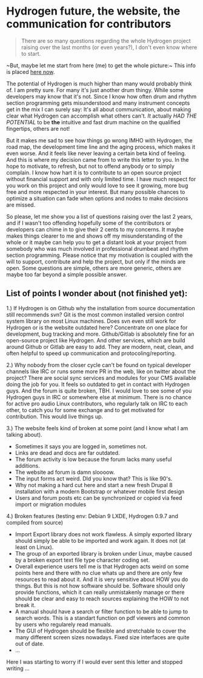 # Hydrogen future, the website, the communication for contributors

> There are so many questions regarding the whole Hydrogen project raising over the last months (or even years?), I don't even know where to start.

~But, maybe let me start from here (me) to get the whole picture:~ This info is placed [here now](AUTHOR.md).

The potential of Hydrogen is much higher than many would probably think of. I am pretty sure. For many it's just another drum thingy. While some developers may know that it's not. Since I know how often drum and rhythm section programming gets misunderstood and many instrument concepts get in the mix I can surely say: It's all about communication, about making clear what Hydrogen can accomplish what others can't. _It_ actually _HAD THE POTENTIAL_ to be __the__ intuitive and fast drum machine on the qualified fingertips, others are not!

But it makes me sad to see how things go wrong IMHO with Hydrogen, the road map, the development time line and the aging process, which makes it even worse. And it feels like never leaving a certain beta kind of feeling. And this is where my decision came from to write this letter to you. In the hope to motivate, to refresh, but not to offend anybody or to simply complain. I know how hart it is to contribute to an open source project without financial support and with only limited time. I have much respect for you work on this project and only would love to see it growing, more bug free and more respected in your interest. But many possible chances to optimize a situation can fade when options and nodes to make decisions are missed.

So please, let me show you a list of questions raising over the last 2 years, and if I wasn't too offending hopefully some of the contributors or developers can chime in to give their 2 cents to my concerns. It maybe makes things clearer to me and shows off my misunderstanding of the whole or it maybe can help you to get a distant look at your project from somebody who was much involved in professional drumbeat and rhythm section programming. Please notice that my motivation is coupled with the will to support, contribute and help the project, but only if the minds are open. Some questions are simple, others are more generic, others are maybe too far beyond a simple possible answer.

## List of points I wonder about (not finished yet):

1.) If Hydrogen is on Github why the installation from source documentation still recommends svn? Git is the most common installed version control system library on most Linux machines. Does svn even still work for Hydrogen or is the website outdated here? Concentrate on one place for development, bug tracking and more. Github/Gitlab is absolutely fine for an open-source project like Hydrogen. And other services, which are build around Github or Gitlab are easy to add. They are modern, neat, clean, and often helpful to speed up communication and protocoling/reporting.

2.) Why nobody from the closer cycle can't be found on typical developer channels like IRC or runs some more PR in the web, like on twitter about the project? There are social sync services and modules for your CMS available doing the job for you. It feels so outdated to get in contact with Hydrogen guys. And the forum is quite broken, TBH. I would love to see some of you Hydrogen guys in IRC or somewhere else at minimum. There is no chance for active pro audio Linux contributors, who regularly talk on IRC to each other, to catch you for some exchange and to get motivated for contribution. This would live things up.

3.) The website feels kind of broken at some point (and I know what I am talking about).

 + Sometimes it says you are logged in, sometimes not. 
 + Links are dead and docs are far outdated.
 + The forum activity is low because the forum lacks many useful additions.
 + The website ad forum is damn sloooow.
 + The input forms act weird. DId you know that? This is like 90's.
 + Why not making a hard cut here and start a new fresh Drupal 8 installation with a modern Bootstrap or whatever mobile first design
 + Users and forum posts etc can be synchronized or copied via feed import or migration modules
 
4.) Broken features (testing env: Debian 9 LXDE, Hydrogen 0.9.7 and compiled from source)

 + Import Export library does not work flawless. A simply exported library should simply be able to be imported and work again. It does not (at least on Linux).
 + The <info> group of an exported library is broken under Linux, maybe caused by a broken export text file type character coding set.
 + Overall experience users tell me is that Hydrogen acts weird on some points here and there with no clue whats up and there are only few resources to read about it. And it is very sensitive about HOW you do things. But this is not how software should be. Software should only provide functions, which it can really unmistakenly manage or there should be clear and easy to reach sources explaining the HOW to not break it.
 + A manual should have a search or filter function to be able to jump to search words. This is a standart function on pdf viewers and common by users who regularely read manuals.
 + The GUI of Hydrogen should be flexible and stretchable to cover the many different screen sizes nowadays. Fixed size interfaces are quite out of date.
 + ...
 
 Here I was starting to worry if I would ever sent this letter and stopped writing ...
